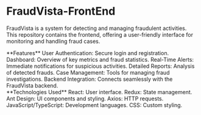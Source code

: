 # FraudVista-FrontEnd

FraudVista is a system for detecting and managing fraudulent activities. This repository contains the frontend, offering a user-friendly interface for monitoring and handling fraud cases.
<div>
**Features**
User Authentication: Secure login and registration.
Dashboard: Overview of key metrics and fraud statistics.
Real-Time Alerts: Immediate notifications for suspicious activities.
Detailed Reports: Analysis of detected frauds.
Case Management: Tools for managing fraud investigations.
Backend Integration: Connects seamlessly with the FraudVista backend.
</div>
<div>
**Technologies Used**
React: User interface.
Redux: State management.
Ant Design: UI components and styling.
Axios: HTTP requests.
JavaScript/TypeScript: Development languages.
CSS: Custom styling.
</div>
